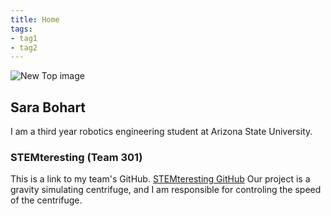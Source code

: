 ```yaml
---
title: Home
tags:
- tag1
- tag2
---
```


![New Top image](https://github.com/user-attachments/assets/bda47107-898e-452d-9d3d-ee4d669cff2f)

## Sara Bohart
I am a third year robotics engineering student at Arizona State University.

### STEMteresting (Team 301)
This is a link to my team's GitHub. 
[STEMteresting GitHub](https://egr314-2025-s-301.github.io/main-page/)
Our project is a gravity simulating centrifuge, and I am responsible for controling the speed of the centrifuge.
